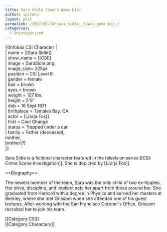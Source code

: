 ```yaml
---
title: Sara Sidle (board game bio)
author: ipstenu
layout: post
permalink: /2007/06/14/sara_sidle__board_game_bio_/
categories:
  - Uncategorized
---
```

{{Infobox CSI Character |  
| name = [[Sara Sidle]]  
| show_name = [[CSI]]  
| image = SaraSidle.png  
| image_size= 225px  
| position = CSI Level III  
| gender = female  
| hair = brown  
| eyes = brown  
| weight = 107 lbs.  
| height = 5'9&#8243;  
| dob = 16 Sept 1971  
| birthplace = Tamales Bay, CA  
| actor = [[Jorja Fox]]  
| first = Cool Change  
| status = Trapped under a car  
| family = Father (deceased),  
mother,  
brother(?)  
}}

Sara Sidle is a fictional character featured in the television series [[CSI: Crime Scene Investigation]]. She is depicted by [[Jorja Fox]].

==Biography==

The newest member of the team, Sara was the only child of two ex-hippies. Her drive, discipline, and intellect sets her apart from those around her. She graduated from Harvard with a degree in Physics and earned her masters at Berkley, where she met Grissom when she attended one of his guest lectures. After working with the San Francisco Coroner's Office, Grissom recruited her to join his team.

[[Category:CSI]]  
[[Category:Characters]]